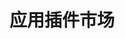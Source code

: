 ---
title: "应用插件市场"
linkTitle: "应用插件市场"
weight: 40
description: >
   SmartIDE Marketplace的使用方法，包括配置连接手册、插件安装手册、插件发布手册和插件同步机制。
---